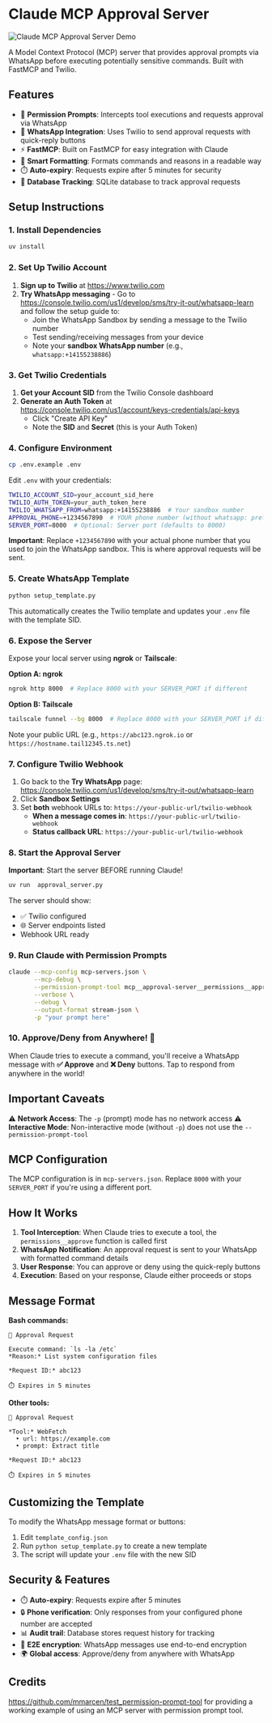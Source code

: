 # Claude MCP Approval Server

![Claude MCP Approval Server Demo](IMG_E82901BAF6FB-1.jpeg)

A Model Context Protocol (MCP) server that provides approval prompts via WhatsApp before executing potentially sensitive commands. Built with FastMCP and Twilio.

## Features

- 🔐 **Permission Prompts**: Intercepts tool executions and requests approval via WhatsApp
- 📱 **WhatsApp Integration**: Uses Twilio to send approval requests with quick-reply buttons
- ⚡ **FastMCP**: Built on FastMCP for easy integration with Claude
- 🎯 **Smart Formatting**: Formats commands and reasons in a readable way
- ⏱️ **Auto-expiry**: Requests expire after 5 minutes for security
- 💾 **Database Tracking**: SQLite database to track approval requests

## Setup Instructions

### 1. Install Dependencies

```bash
uv install
```

### 2. Set Up Twilio Account

1. **Sign up to Twilio** at https://www.twilio.com
2. **Try WhatsApp messaging** - Go to https://console.twilio.com/us1/develop/sms/try-it-out/whatsapp-learn and follow the setup guide to:
   - Join the WhatsApp Sandbox by sending a message to the Twilio number
   - Test sending/receiving messages from your device
   - Note your **sandbox WhatsApp number** (e.g., `whatsapp:+14155238886`)

### 3. Get Twilio Credentials

1. **Get your Account SID** from the Twilio Console dashboard
2. **Generate an Auth Token** at https://console.twilio.com/us1/account/keys-credentials/api-keys
   - Click "Create API Key"
   - Note the **SID** and **Secret** (this is your Auth Token)

### 4. Configure Environment

```bash
cp .env.example .env
```

Edit `.env` with your credentials:
```bash
TWILIO_ACCOUNT_SID=your_account_sid_here
TWILIO_AUTH_TOKEN=your_auth_token_here  
TWILIO_WHATSAPP_FROM=whatsapp:+14155238886  # Your sandbox number
APPROVAL_PHONE=+1234567890  # YOUR phone number (without whatsapp: prefix)
SERVER_PORT=8000  # Optional: Server port (defaults to 8000)
```

**Important**: Replace `+1234567890` with your actual phone number that you used to join the WhatsApp sandbox. This is where approval requests will be sent.

### 5. Create WhatsApp Template

```bash
python setup_template.py
```

This automatically creates the Twilio template and updates your `.env` file with the template SID.

### 6. Expose the Server

Expose your local server using **ngrok** or **Tailscale**:

**Option A: ngrok**
```bash
ngrok http 8000  # Replace 8000 with your SERVER_PORT if different
```

**Option B: Tailscale**
```bash
tailscale funnel --bg 8000  # Replace 8000 with your SERVER_PORT if different
```

Note your public URL (e.g., `https://abc123.ngrok.io` or `https://hostname.tail12345.ts.net`)

### 7. Configure Twilio Webhook

1. Go back to the **Try WhatsApp** page: https://console.twilio.com/us1/develop/sms/try-it-out/whatsapp-learn
2. Click **Sandbox Settings**
3. Set **both** webhook URLs to: `https://your-public-url/twilio-webhook`
   - **When a message comes in**: `https://your-public-url/twilio-webhook`
   - **Status callback URL**: `https://your-public-url/twilio-webhook`

### 8. Start the Approval Server

**Important**: Start the server BEFORE running Claude!

```bash
uv run  approval_server.py
```

The server should show:
- ✅ Twilio configured
- 🌐 Server endpoints listed
- Webhook URL ready

### 9. Run Claude with Permission Prompts

```bash
claude --mcp-config mcp-servers.json \
       --mcp-debug \
       --permission-prompt-tool mcp__approval-server__permissions__approve \
       --verbose \
       --debug \
       --output-format stream-json \
       -p "your prompt here"
```

### 10. Approve/Deny from Anywhere! 🎉

When Claude tries to execute a command, you'll receive a WhatsApp message with **✅ Approve** and **❌ Deny** buttons. Tap to respond from anywhere in the world!

## Important Caveats

⚠️ **Network Access**: The `-p` (prompt) mode has no network access
⚠️ **Interactive Mode**: Non-interactive mode (without `-p`) does not use the `--permission-prompt-tool`

## MCP Configuration

The MCP configuration is in `mcp-servers.json`. 
Replace `8000` with your `SERVER_PORT` if you're using a different port.

## How It Works

1. **Tool Interception**: When Claude tries to execute a tool, the `permissions__approve` function is called first
2. **WhatsApp Notification**: An approval request is sent to your WhatsApp with formatted command details
3. **User Response**: You can approve or deny using the quick-reply buttons  
4. **Execution**: Based on your response, Claude either proceeds or stops

## Message Format

**Bash commands:**
```
🔔 Approval Request

Execute command: `ls -la /etc`
*Reason:* List system configuration files

*Request ID:* abc123

⏱️ Expires in 5 minutes
```

**Other tools:**
```
🔔 Approval Request

*Tool:* WebFetch
  • url: https://example.com
  • prompt: Extract title

*Request ID:* abc123

⏱️ Expires in 5 minutes
```

## Customizing the Template

To modify the WhatsApp message format or buttons:

1. Edit `template_config.json`
2. Run `python setup_template.py` to create a new template
3. The script will update your `.env` file with the new SID

## Security & Features

- ⏱️ **Auto-expiry**: Requests expire after 5 minutes
- 🔒 **Phone verification**: Only responses from your configured phone number are accepted
- 📊 **Audit trail**: Database stores request history for tracking
- 🔐 **E2E encryption**: WhatsApp messages use end-to-end encryption
- 🌍 **Global access**: Approve/deny from anywhere with WhatsApp

## Credits

https://github.com/mmarcen/test_permission-prompt-tool for providing a working example of using an MCP server with permission prompt tool.
